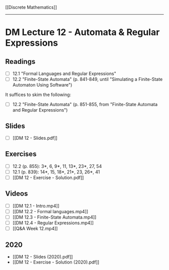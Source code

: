[[Discrete Mathematics]]

---

# DM Lecture 12 - Automata & Regular Expressions

## Readings
- [ ] 12.1 "Formal Languages and Regular Expressions"
- [ ] 12.2 "Finite-State Automata"  (p. 841-849, until "Simulating a Finite-State Automaton Using Software")

It suffices to skim the following:
- [ ] 12.2 "Finite-State Automata" (p. 851-855, from "Finite-State Automata and Regular Expressions")

## Slides
- [ ] [[DM 12 - Slides.pdf]]

## Exercises
- [ ] 12.2 (p. 855): 3*, 6, 9*, 11, 13*, 23*, 27, 54
- [ ] 12.1 (p. 839): 14*, 15, 18*, 21*, 23, 26*, 41
- [ ] [[DM 12 - Exercise - Solution.pdf]]

## Videos
- [ ] [[DM 12.1 - Intro.mp4]]
- [ ] [[DM 12.2 - Formal languages.mp4]]
- [ ] [[DM 12.3 - Finite-State Automata.mp4]]
- [ ] [[DM 12.4 - Regular Expressions.mp4]]
- [ ] [[Q&A Week 12.mp4]]

## 2020
- [[DM 12 - Slides (2020).pdf]]
- [[DM 12 - Exercise - Solution (2020).pdf]]